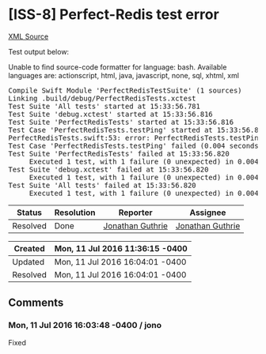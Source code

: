 # [ISS-8] Perfect-Redis test error

[XML Source](./xml/ISS-8.xml)
<p><p>Test output below:</p>

<div class="code panel" style="border-width: 1px;"><div class="codeContent panelContent">
<div class="error"><span class="error">Unable to find source-code formatter for language: bash.</span> Available languages are: actionscript, html, java, javascript, none, sql, xhtml, xml</div><pre>
Compile Swift Module 'PerfectRedisTestSuite' (1 sources)
Linking .build/debug/PerfectRedisTests.xctest
Test Suite 'All tests' started at 15:33:56.781
Test Suite 'debug.xctest' started at 15:33:56.816
Test Suite 'PerfectRedisTests' started at 15:33:56.816
Test Case 'PerfectRedisTests.testPing' started at 15:33:56.816
PerfectRedisTests.swift:53: error: PerfectRedisTests.testPing : XCTAssertTrue failed - Unexpected response error(<span class="code-quote">"NET"</span>, <span class="code-quote">"Failed to write all bytes"</span>)
Test Case 'PerfectRedisTests.testPing' failed (0.004 seconds).
Test Suite 'PerfectRedisTests' failed at 15:33:56.820
	 Executed 1 test, with 1 failure (0 unexpected) in 0.004 (0.004) seconds
Test Suite 'debug.xctest' failed at 15:33:56.820
	 Executed 1 test, with 1 failure (0 unexpected) in 0.004 (0.004) seconds
Test Suite 'All tests' failed at 15:33:56.820
	 Executed 1 test, with 1 failure (0 unexpected) in 0.004 (0.004) seconds
</pre>
</div></div></p>





Status|Resolution|Reporter|Assignee
------|----------|--------|--------
Resolved|Done|[Jonathan Guthrie](jono)|[Jonathan Guthrie]($jono)





Created|Mon, 11 Jul 2016 11:36:15 -0400
-------|--------------
Updated|Mon, 11 Jul 2016 16:04:01 -0400
Resolved|Mon, 11 Jul 2016 16:04:01 -0400


## Comments




### Mon, 11 Jul 2016 16:03:48 -0400 / jono 

<p><p>Fixed</p></p>



